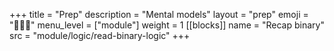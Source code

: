 +++
title = "Prep"
description = "Mental models"
layout = "prep"
emoji = "🧑🏾‍💻"
menu_level = ["module"]
weight = 1
[[blocks]]
name = "Recap binary"
src = "module/logic/read-binary-logic"
+++
